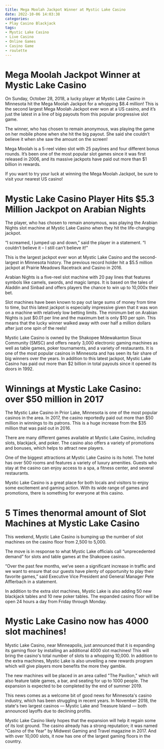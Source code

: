 ```yaml
---
title: Mega Moolah Jackpot Winner at Mystic Lake Casino
date: 2022-10-06 14:03:38
categories:
- Play Casino Blackjack
tags:
- Mystic Lake Casino
- Live Casino
- Online Games
- Casino Game
- roulette
---
```



#  Mega Moolah Jackpot Winner at Mystic Lake Casino

On Sunday, October 28, 2018, a lucky player at Mystic Lake Casino in Minnesota hit the Mega Moolah Jackpot for a whopping $8.4 million! This is the second largest Mega Moolah Jackpot ever won at a US casino, and it’s just the latest in a line of big payouts from this popular progressive slot game.

The winner, who has chosen to remain anonymous, was playing the game on her mobile phone when she hit the big payout. She said she couldn’t believe it when she saw the amount on the screen!

Mega Moolah is a 5-reel video slot with 25 paylines and four different bonus rounds. It’s been one of the most popular slot games since it was first released in 2006, and its massive jackpots have paid out more than $1 billion in rewards.

If you want to try your luck at winning the Mega Moolah Jackpot, be sure to visit your nearest US casino!

#  Mystic Lake Casino Player Hits $5.3 Million Jackpot on Arabian Nights

The player, who has chosen to remain anonymous, was playing the Arabian Nights slot machine at Mystic Lake Casino when they hit the life-changing jackpot.

“I screamed, I jumped up and down,” said the player in a statement. “I couldn’t believe it – I still can’t believe it!”

This is the largest jackpot ever won at Mystic Lake Casino and the second-largest in Minnesota history. The previous record holder hit a $5.5 million jackpot at Prairie Meadows Racetrack and Casino in 2016.

Arabian Nights is a five-reel slot machine with 20 pay lines that features symbols like camels, swords, and magic lamps. It is based on the tales of Aladdin and Sinbad and offers players the chance to win up to 10,000x their bet.

Slot machines have been known to pay out large sums of money from time to time, but this latest jackpot is especially impressive given that it was won on a machine with relatively low betting limits. The minimum bet on Arabian Nights is just $0.01 per line and the maximum bet is only $10 per spin. This means that the lucky winner walked away with over half a million dollars after just one spin of the reels!

Mystic Lake Casino is owned by the Shakopee Mdewakanton Sioux Community (SMSC) and offers nearly 3,000 electronic gaming machines as well as table games, poker tournaments, and a variety of restaurants. It is one of the most popular casinos in Minnesota and has seen its fair share of big winners over the years. In addition to this latest jackpot, Mystic Lake Casino has paid out more than $2 billion in total payouts since it opened its doors in 1992.

#  Winnings at Mystic Lake Casino: over $50 million in 2017

The Mystic Lake Casino in Prior Lake, Minnesota is one of the most popular casinos in the area. In 2017, the casino reportedly paid out more than $50 million in winnings to its patrons. This is a huge increase from the $35 million that was paid out in 2016.

There are many different games available at Mystic Lake Casino, including slots, blackjack, and poker. The casino also offers a variety of promotions and bonuses, which helps to attract new players.

One of the biggest attractions at Mystic Lake Casino is its hotel. The hotel has over 500 rooms and features a variety of luxury amenities. Guests who stay at the casino can enjoy access to a spa, a fitness center, and several restaurants.

Mystic Lake Casino is a great place for both locals and visitors to enjoy some excitement and gaming action. With its wide range of games and promotions, there is something for everyone at this casino.

#  5 Times thenormal amount of Slot Machines at Mystic Lake Casino 

This weekend, Mystic Lake Casino is bumping up the number of slot machines on the casino floor from 2,500 to 5,000.

The move is in response to what Mystic Lake officials call “unprecedented demand” for slots and table games at the Shakopee casino.

“Over the past few months, we’ve seen a significant increase in traffic and we want to ensure that our guests have plenty of opportunity to play their favorite games,” said Executive Vice President and General Manager Pete Afflerbach in a statement.

In addition to the extra slot machines, Mystic Lake is also adding 50 new blackjack tables and 10 new poker tables. The expanded casino floor will be open 24 hours a day from Friday through Monday.

#  Mystic Lake Casino now has 4000 slot machines!

Mystic Lake Casino, near Minneapolis, just announced that it is expanding its gaming floor by installing an additional 4000 slot machines! This will bring the casino's total number of slots to a whopping 10,000. In addition to the extra machines, Mystic Lake is also unveiling a new rewards program which will give players more benefits the more they gamble.

The new machines will be placed in an area called "The Pavilion," which will also feature table games, a bar, and seating for up to 1000 people. The expansion is expected to be completed by the end of summer 2019.

This news comes as a welcome bit of good news for Minnesota's casino industry, which has been struggling in recent years. In November 2018, the state's two largest casinos — Mystic Lake and Treasure Island — both announced layoffs due to declining profits.

Mystic Lake Casino likely hopes that the expansion will help it regain some of its lost ground. The casino already has a strong reputation; it was named "Casino of the Year" by Midwest Gaming and Travel magazine in 2017. And with over 10,000 slots, it now has one of the largest gaming floors in the country.